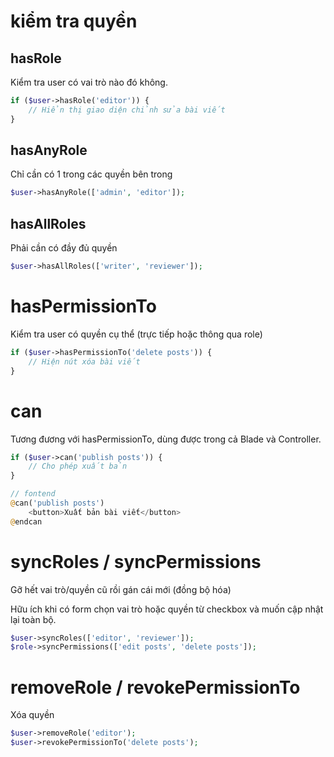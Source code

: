 # kiểm tra quyền 

## hasRole

Kiểm tra user có vai trò nào đó không.

```php
if ($user->hasRole('editor')) {
    // Hiển thị giao diện chỉnh sửa bài viết
}
```

## hasAnyRole

Chỉ cần có 1 trong các quyền bên trong

```php
$user->hasAnyRole(['admin', 'editor']);
```

## hasAllRoles

Phải cần có đầy đủ quyền

```php
$user->hasAllRoles(['writer', 'reviewer']);
```

# hasPermissionTo

Kiểm tra user có quyền cụ thể (trực tiếp hoặc thông qua role)

```php
if ($user->hasPermissionTo('delete posts')) {
    // Hiện nút xóa bài viết
}
```

# can
Tương đương với hasPermissionTo, dùng được trong cả Blade và Controller.

```php
if ($user->can('publish posts')) {
    // Cho phép xuất bản
}

// fontend
@can('publish posts')
    <button>Xuất bản bài viết</button>
@endcan
```

# syncRoles / syncPermissions

Gỡ hết vai trò/quyền cũ rồi gán cái mới (đồng bộ hóa)

Hữu ích khi có form chọn vai trò hoặc quyền từ checkbox và muốn cập nhật lại toàn bộ.
```php
$user->syncRoles(['editor', 'reviewer']);
$role->syncPermissions(['edit posts', 'delete posts']);
```

# removeRole / revokePermissionTo

Xóa quyền

```php
$user->removeRole('editor');
$user->revokePermissionTo('delete posts');
```